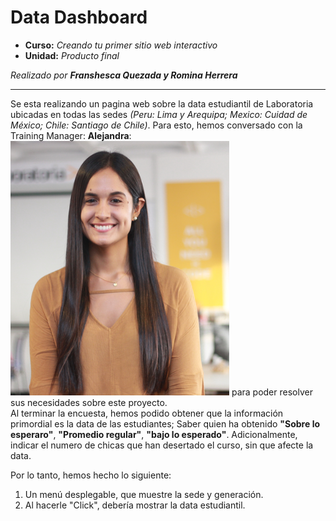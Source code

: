 # Data Dashboard

* **Curso:** _Creando tu primer sitio web interactivo_
* **Unidad:** _Producto final_

_Realizado por_ ***Franshesca Quezada y Romina Herrera***

***

Se esta realizando un pagina web sobre la data estudiantil de Laboratoria ubicadas en todas las sedes _(Peru: Lima y Arequipa; Mexico: Cuidad de México; Chile: Santiago de Chile)_. Para esto, hemos conversado con la Training Manager: **Alejandra**: ![ale_TM](assets/images/ale.png)
para poder resolver sus necesidades sobre este proyecto.  
Al terminar la encuesta, hemos podido obtener que la información primordial es la data de las estudiantes; Saber quien ha obtenido **"Sobre lo esperaro"**, **"Promedio regular"**, **"bajo lo esperado"**. Adicionalmente, indicar el numero de chicas que han desertado el curso, sin que afecte la data.

Por lo tanto, hemos hecho lo siguiente:
1. Un menú desplegable, que muestre la sede y generación.
2. Al hacerle "Click", debería mostrar la data estudiantil.
